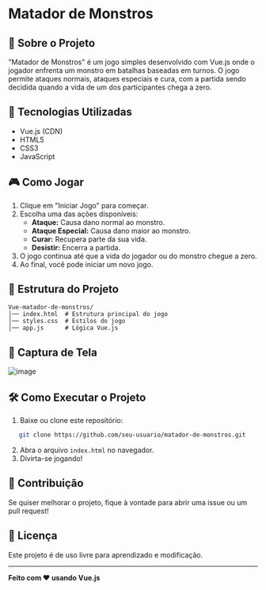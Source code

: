 # Matador de Monstros

## 📌 Sobre o Projeto
"Matador de Monstros" é um jogo simples desenvolvido com Vue.js onde o jogador enfrenta um monstro em batalhas baseadas em turnos. O jogo permite ataques normais, ataques especiais e cura, com a partida sendo decidida quando a vida de um dos participantes chega a zero.

## 🚀 Tecnologias Utilizadas
- Vue.js (CDN)
- HTML5
- CSS3
- JavaScript

## 🎮 Como Jogar
1. Clique em "Iniciar Jogo" para começar.
2. Escolha uma das ações disponíveis:
   - **Ataque:** Causa dano normal ao monstro.
   - **Ataque Especial:** Causa dano maior ao monstro.
   - **Curar:** Recupera parte da sua vida.
   - **Desistir:** Encerra a partida.
3. O jogo continua até que a vida do jogador ou do monstro chegue a zero.
4. Ao final, você pode iniciar um novo jogo.

## 📂 Estrutura do Projeto
```
Vue-matador-de-monstros/
│── index.html  # Estrutura principal do jogo
│── styles.css  # Estilos do jogo
│── app.js      # Lógica Vue.js
```

## 📸 Captura de Tela
![image](https://github.com/user-attachments/assets/a929f82c-e068-49af-8db0-970036579769)

## 🛠 Como Executar o Projeto
1. Baixe ou clone este repositório:
```sh
   git clone https://github.com/seu-usuario/matador-de-monstros.git
```
2. Abra o arquivo `index.html` no navegador.
3. Divirta-se jogando!

## 🤝 Contribuição
Se quiser melhorar o projeto, fique à vontade para abrir uma issue ou um pull request!

## 📜 Licença
Este projeto é de uso livre para aprendizado e modificação.

---
**Feito com ❤️ usando Vue.js**

